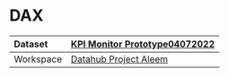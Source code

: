 



# DAX

|Dataset|[KPI Monitor Prototype04072022](./../KPI-Monitor-Prototype04072022.md)|
| :--- | :--- |
|Workspace|[Datahub Project Aleem](../../Workspaces/Datahub-Project-Aleem.md)|
